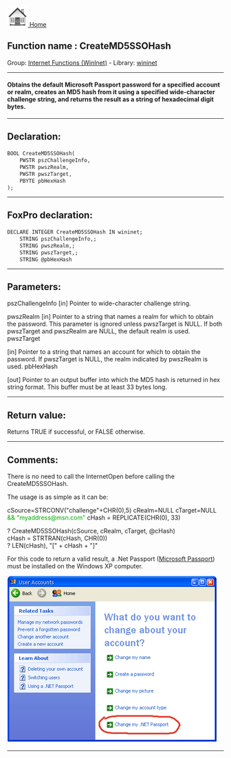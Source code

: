 [<img src="../../images/home.png"> Home ](https://github.com/VFPX/Win32API)  

## Function name : CreateMD5SSOHash
Group: [Internet Functions (WinInet)](../../functions_group.md#Internet_Functions_(WinInet))  -  Library: [wininet](../../Libraries.md#wininet)  
***  


#### Obtains the default Microsoft Passport password for a specified account or realm, creates an MD5 hash from it using a specified wide-character challenge string, and returns the result as a string of hexadecimal digit bytes.
***  


## Declaration:
```foxpro  
BOOL CreateMD5SSOHash(
	PWSTR pszChallengeInfo,
	PWSTR pwszRealm,
	PWSTR pwszTarget,
	PBYTE pbHexHash
);  
```  
***  


## FoxPro declaration:
```foxpro  
DECLARE INTEGER CreateMD5SSOHash IN wininet;
	STRING pszChallengeInfo,;
	STRING pwszRealm,;
	STRING pwszTarget,;
	STRING @pbHexHash  
```  
***  


## Parameters:
pszChallengeInfo 
[in] Pointer to wide-character challenge string.

pwszRealm 
[in] Pointer to a string that names a realm for which to obtain the password. This parameter is ignored unless pwszTarget is NULL. If both pwszTarget and pwszRealm are NULL, the default realm is used. 
pwszTarget 

[in] Pointer to a string that names an account for which to obtain the password. If pwszTarget is NULL, the realm indicated by pwszRealm is used. 
pbHexHash 

[out] Pointer to an output buffer into which the MD5 hash is returned in hex string format. This buffer must be at least 33 bytes long.  
***  


## Return value:
Returns TRUE if successful, or FALSE otherwise.  
***  


## Comments:
There is no need to call the InternetOpen before calling the CreateMD5SSOHash.  
  
The usage is as simple as it can be:  
<div class="precode">cSource=STRCONV("challenge"+CHR(0),5)  
cRealm=NULL  
cTarget=NULL <span style="color: #0a0;">&& "myaddress@msn.com"</span>  
cHash = REPLICATE(CHR(0), 33)  
  
? CreateMD5SSOHash(cSource, cRealm, cTarget, @cHash)  
cHash = STRTRAN(cHash, CHR(0))  
? LEN(cHash), "[" + cHash + "]"  
</div>  
For this code to return a valid result, a .Net Passport (<a href="http://en.wikipedia.org/wiki/Microsoft_Passport_Network">Microsoft Passport</a>) must be installed on the Windows XP computer.  

![](../../images/netpassportwizard.png)  

***  

